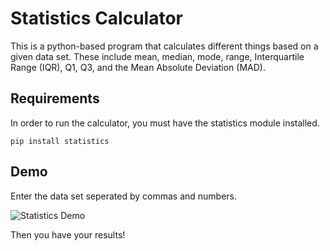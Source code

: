 # Statistics Calculator
This is a python-based program that calculates different things based on a given data set. These include mean, median, mode, range, Interquartile Range (IQR), Q1, Q3, and the Mean Absolute Deviation (MAD).

## Requirements
In order to run the calculator, you must have the statistics module installed. 
```
pip install statistics
```

## Demo
Enter the data set seperated by commas and numbers. 

![Statistics Demo](https://github.com/Jupiterian/Jupiterian/assets/147007834/278aee0b-2e54-4a08-9e2c-fa9ce049e0a5)

Then you have your results!
